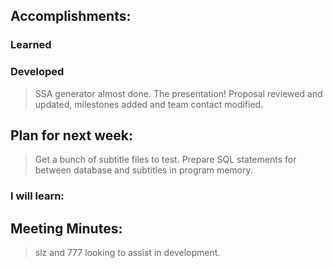 ## Accomplishments:
### Learned
>
### Developed
>SSA generator almost done.
>The presentation!
>Proposal reviewed and updated, milestones added and team contact modified.
## Plan for next week:
>Get a bunch of subtitle files to test.
>Prepare SQL statements for between database and subtitles in program memory.
### I will learn:
> 
## Meeting Minutes:
> slz and 777 looking to assist in development.
